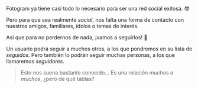 Fotogram ya tiene casi todo lo necesario para ser una red social exitosa. :sunglasses:

Pero para que sea realmente _social_, nos falta una forma de contacto con nuestros amigos, familiares, ídolos o temas de interés.

Así que para no perdernos de nada, ¡vamos a seguirlos! :eyes:

Un usuario podrá seguir a muchos otros, a los que pondremos en su lista de _seguidos_. Pero también lo podrán seguir muchas personas, a los que llamaremos _seguidores_.

> Esto nos suena bastante conocido... Es una relación _muchos a muchos_, ¿pero de qué tablas?

